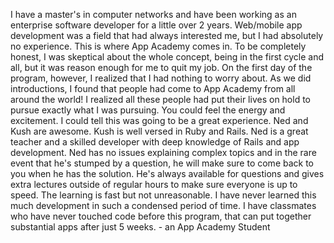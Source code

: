 I have a master's in computer networks and have been working as an enterprise
software developer for a little over 2 years. Web/mobile app development was a
field that had always interested me, but I had absolutely no experience. This
is where App Academy comes in. To be completely honest, I was skeptical about
the whole concept, being in the first cycle and all, but it was reason enough
for me to quit my job. On the first day of the program, however, I realized
that I had nothing to worry about. As we did introductions, I found that
people had come to App Academy from all around the world! I realized all these
people had put their lives on hold to pursue exactly what I was pursuing. You
could feel the energy and excitement. I could tell this was going to be a
great experience. Ned and Kush are awesome. Kush is well versed in Ruby and
Rails. Ned is a great teacher and a skilled developer with deep knowledge of
Rails and app development. Ned has no issues explaining complex topics and in
the rare event that he's stumped by a question, he will make sure to come back
to you when he has the solution. He's always available for questions and gives
extra lectures outside of regular hours to make sure everyone is up to speed.
The learning is fast but not unreasonable. I have never learned this much
development in such a condensed period of time. I have classmates who have
never touched code before this program, that can put together substantial apps
after just 5 weeks. - an App Academy Student

